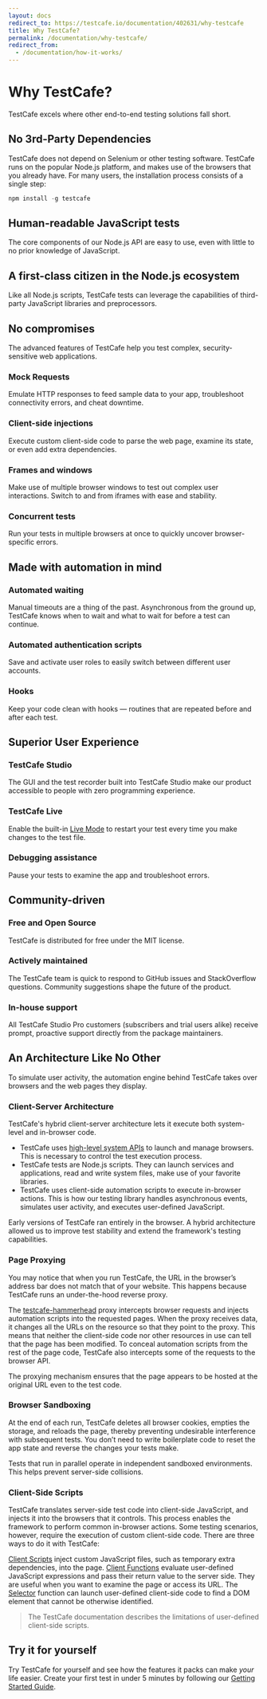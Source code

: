 ```yaml
---
layout: docs
redirect_to: https://testcafe.io/documentation/402631/why-testcafe
title: Why TestCafe?
permalink: /documentation/why-testcafe/
redirect_from:
  - /documentation/how-it-works/
---
```


# Why TestCafe?

TestCafe excels where other end-to-end testing solutions fall short.

## No 3rd-Party Dependencies

TestCafe does not depend on Selenium or other testing software. TestCafe runs on the popular Node.js platform, and makes use of the browsers that you already have. For many users, the installation process consists of a single step:

```js
npm install -g testcafe
```

## Human-readable JavaScript tests

The core components of our Node.js API are easy to use, even with little to no prior knowledge of JavaScript.

## A first-class citizen in the Node.js ecosystem

Like all Node.js scripts, TestCafe tests can leverage the capabilities of third-party JavaScript libraries and preprocessors.

## No compromises

The advanced features of TestCafe help you test complex, security-sensitive web applications.

### Mock Requests

Emulate HTTP responses to feed sample data to your app, troubleshoot connectivity errors, and cheat downtime.

### Client-side injections

Execute custom client-side code to parse the web page, examine its state, or even add extra dependencies.

### Frames and windows

Make use of multiple browser windows to test out complex user interactions. Switch to and from iframes with ease and stability.

### Concurrent tests

Run your tests in multiple browsers at once to quickly uncover browser-specific errors.

## Made with automation in mind

### Automated waiting

Manual timeouts are a thing of the past. Asynchronous from the ground up, TestCafe knows when to wait and what to wait for before a test can continue.

### Automated authentication scripts

Save and activate user roles to easily switch between different user accounts.

### Hooks

Keep your code clean with hooks — routines that are repeated before and after each test.

## Superior User Experience

### TestCafe Studio

The GUI and the test recorder built into TestCafe Studio make our product accessible to people with zero programming experience.

### TestCafe Live

Enable the built-in [Live Mode](https://devexpress.github.io/testcafe/documentation/guides/basic-guides/run-tests.html#live-mode) to restart your test every time you make changes to the test file.

### Debugging assistance

Pause your tests to examine the app and troubleshoot errors.

## Community-driven

### Free and Open Source

TestCafe is distributed for free under the MIT license.

### Actively maintained

The TestCafe team is quick to respond to GitHub issues and StackOverflow questions. Community suggestions shape the future of the product.

### In-house support

All TestCafe Studio Pro customers (subscribers and trial users alike) receive prompt, proactive support directly from the package maintainers.

## An Architecture Like No Other

To simulate user activity, the automation engine behind TestCafe takes over browsers and the web pages they display.

### Client-Server Architecture

TestCafe's hybrid client-server architecture lets it execute both system-level and in-browser code.

* TestCafe uses [high-level system APIs](https://github.com/DevExpress/testcafe-browser-tools) to launch and manage browsers. This is necessary to control the test execution process.
* TestCafe tests are Node.js scripts. They can launch services and applications, read and write system files, make use of your favorite libraries.
* TestCafe uses client-side automation scripts to execute in-browser actions. This is how our testing library handles asynchronous events, simulates user activity, and executes user-defined JavaScript.

Early versions of TestCafe ran entirely in the browser. A hybrid architecture allowed us to improve test stability and extend the framework's testing capabilities.

### Page Proxying

You may notice that when you run TestCafe, the URL in the browser’s address bar does not match that of your website. This happens because TestCafe runs an under-the-hood reverse proxy.

The [testcafe-hammerhead](https://github.com/DevExpress/testcafe-hammerhead) proxy intercepts browser requests and injects automation scripts into the requested pages. When the proxy receives data, it changes all the URLs on the resource so that they point to the proxy. This means that neither the client-side code nor other resources in use can tell that the page has been modified. To conceal automation scripts from the rest of the page code, TestCafe also intercepts some of the requests to the browser API.

The proxying mechanism ensures that the page appears to be hosted at the original URL even to the test code.

### Browser Sandboxing

At the end of each run, TestCafe deletes all browser cookies, empties the storage, and reloads the page, thereby preventing undesirable interference with subsequent tests. You don’t need to write boilerplate code to reset the app state and reverse the changes your tests make.

Tests that run in parallel operate in independent sandboxed environments. This helps prevent server-side collisions.

### Client-Side Scripts

TestCafe translates server-side test code into client-side JavaScript, and injects it into the browsers that it controls. This process enables the framework to perform common in-browser actions. Some testing scenarios, however, require the execution of custom client-side code. There are three ways to do it with TestCafe:

[Client Scripts](../guides/advanced-guides/inject-client-scripts.md) inject custom JavaScript files, such as temporary extra dependencies, into the page.
[Client Functions](../guides/basic-guides/obtain-client-side-info.md) evaluate user-defined JavaScript expressions and pass their return value to the server side. They are useful when you want to examine the page or access its URL.
The [Selector](../guides/basic-guides/select-page-elements.md) function can launch user-defined client-side code to find a DOM element that cannot be otherwise identified.

> The TestCafe documentation describes the limitations of user-defined client-side scripts.

## Try it for yourself

Try TestCafe for yourself and see how the features it packs can make *your* life easier. Create your first test in under 5 minutes by following our [Getting Started Guide](https://devexpress.github.io/testcafe/documentation/getting-started/).
